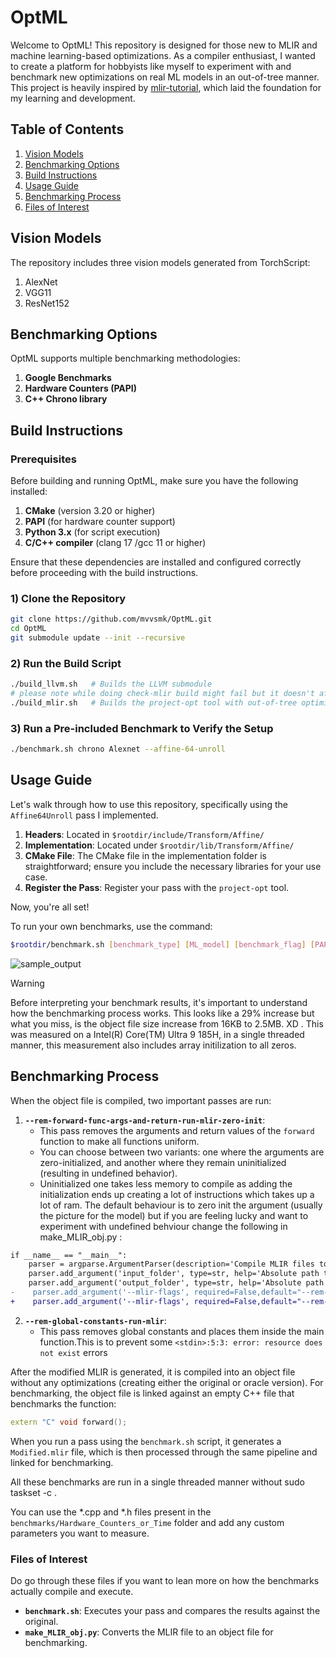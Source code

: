 # OptML

Welcome to OptML! This repository is designed for those new to MLIR and machine learning-based optimizations. As a compiler enthusiast, I wanted to create a platform for hobbyists like myself to experiment with and benchmark new optimizations on real ML models in an out-of-tree manner. This project is heavily inspired by [mlir-tutorial](https://github.com/j2kun/mlir-tutorial), which laid the foundation for my learning and development.

## Table of Contents

1. [Vision Models](#vision-models)
2. [Benchmarking Options](#benchmarking-options)
3. [Build Instructions](#build-instructions)
4. [Usage Guide](#usage-guide)
5. [Benchmarking Process](#benchmarking-process)
6. [Files of Interest](#files-of-interest)



## Vision Models

The repository includes three vision models generated from TorchScript:

1. AlexNet
2. VGG11
3. ResNet152

## Benchmarking Options

OptML supports multiple benchmarking methodologies:

1. **Google Benchmarks**
2. **Hardware Counters (PAPI)**
3. **C++ Chrono library**

## Build Instructions

### Prerequisites

Before building and running OptML, make sure you have the following installed:

1. **CMake** (version 3.20 or higher)
2. **PAPI** (for hardware counter support)
3. **Python 3.x** (for script execution)
4. **C/C++ compiler** (clang 17 /gcc 11 or higher)

Ensure that these dependencies are installed and configured correctly before proceeding with the build instructions.

### 1) Clone the Repository
```bash
git clone https://github.com/mvvsmk/OptML.git
cd OptML
git submodule update --init --recursive
```

### 2) Run the Build Script
```bash
./build_llvm.sh   # Builds the LLVM submodule
# please note while doing check-mlir build might fail but it doesn't affect the project.
./build_mlir.sh   # Builds the project-opt tool with out-of-tree optimizations
```

### 3) Run a Pre-included Benchmark to Verify the Setup
```bash
./benchmark.sh chrono Alexnet --affine-64-unroll
```

## Usage Guide

Let's walk through how to use this repository, specifically using the `Affine64Unroll` pass I implemented.

1. **Headers**: Located in `$rootdir/include/Transform/Affine/`
2. **Implementation**: Located under `$rootdir/lib/Transform/Affine/`
3. **CMake File**: The CMake file in the implementation folder is straightforward; ensure you include the necessary libraries for your use case.
4. **Register the Pass**: Register your pass with the `project-opt` tool.

Now, you're all set!

To run your own benchmarks, use the command:
```bash
$rootdir/benchmark.sh [benchmark_type] [ML_model] [benchmark_flag] [PAPI_event_name]
```
![sample_output](https://github.com/mvvsmk/OptML/blob/main/example_output.png?raw=true)

> [!WARNING]  
> Before interpreting your benchmark results, it's important to understand how the benchmarking process works.
> This looks like a 29% increase but what you miss, is the object file size increase from 16KB to 2.5MB. XD . This was measured on a Intel(R) Core(TM) Ultra 9 185H, in a single threaded manner, this measurement also includes array initilization to all zeros.



## Benchmarking Process

When the object file is compiled, two important passes are run:

1. **`--rem-forward-func-args-and-return-run-mlir-zero-init`**:
    - This pass removes the arguments and return values of the `forward` function to make all functions uniform.
    - You can choose between two variants: one where the arguments are zero-initialized, and another where they remain uninitialized (resulting in undefined behavior).
    - Uninitialized one takes less memory to compile as adding the initialization ends up creating a lot of instructions which takes up a lot of ram.
     The default behaviour is to zero init the argument (usually the picture for the model) but if you are feeling lucky and want to experiment with undefined behviour change the following in make_MLIR_obj.py :
```diff
if __name__ == "__main__":
    parser = argparse.ArgumentParser(description='Compile MLIR files to object files')
    parser.add_argument('input_folder', type=str, help='Absolute path to the folder with MLIR files or the only MLIR file')
    parser.add_argument('output_folder', type=str, help='Absolute path to the folder where object files will be stored')
-    parser.add_argument('--mlir-flags', required=False,default="--rem-forward-func-args-and-return-run-mlir-zero-init --rem-global-constants-run-mlir" ,type=str, help='Flags to be passed to project-opt')
+    parser.add_argument('--mlir-flags', required=False,default="--rem-forward-func-args-and-return-run-mlir --rem-global-constants-run-mlir" ,type=str, help='Flags to be passed to project-opt')

```

2. **`--rem-global-constants-run-mlir`**:
    - This pass removes global constants and places them inside the main function.This is to prevent some ```<stdin>:5:3: error: resource does not exist``` errors

After the modified MLIR is generated, it is compiled into an object file without any optimizations (creating either the original or oracle version). For benchmarking, the object file is linked against an empty C++ file that benchmarks the function:
```cpp
extern "C" void forward();
```

When you run a pass using the `benchmark.sh` script, it generates a `Modified.mlir` file, which is then processed through the same pipeline and linked for benchmarking.

All these benchmarks are run in a single threaded manner without sudo taskset -c <thread>.

You can use the *.cpp and *.h files present in the `benchmarks/Hardware_Counters_or_Time` folder and add any custom parameters you want to measure.

### Files of Interest

Do go through these files if you want to lean more on how the benchmarks actually compile and execute. 

- **`benchmark.sh`**: Executes your pass and compares the results against the original.
- **`make_MLIR_obj.py`**: Converts the MLIR file to an object file for benchmarking.
